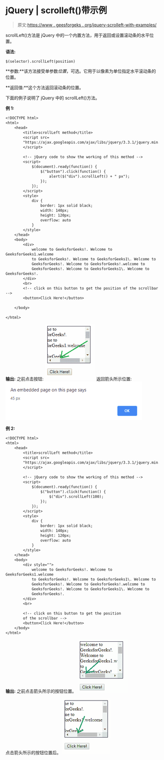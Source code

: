 # jQuery | scrolleft()带示例

> 原文:[https://www . geesforgeks . org/jquery-scrolleft-with-examples/](https://www.geeksforgeeks.org/jquery-scrollleft-with-examples/)

scrollLeft()方法是 jQuery 中的一个内置方法，用于返回或设置滚动条的水平位置。

**语法:**

```
$(selector).scrollLeft(position)
```

**参数:**该方法接受单参数*位置*，可选。它用于以像素为单位指定水平滚动条的位置。

**返回值:**这个方法返回滚动条的位置。

下面的例子说明了 jQuery 中的 scrollLeft()方法。

**例 1:**

```
<!DOCTYPE html>
<html>
    <head>
        <title>scrollLeft method</title>
        <script src=
        "https://ajax.googleapis.com/ajax/libs/jquery/3.3.1/jquery.min.js">
        </script>

        <!-- jQuery code to show the working of this method -->
        <script>
            $(document).ready(function() {
                $("button").click(function() {
                    alert($("div").scrollLeft() + " px");
                });
            });
        </script>
        <style>
            div {
                border: 1px solid black;
                width: 140px;
                height: 120px;
                overflow: auto
            }
        </style>
    </head>
    <body>
        <div>
            welcome to GeeksforGeeks!. Welcome to GeeksforGeeks1.welcome
            to GeeksforGeeks!. Welcome to GeeksforGeeks1\. Welcome to 
            GeeksforGeeks!. Welcome to GeeksforGeeks!.welcome to 
            GeeksforGeeks!. Welcome to GeeksforGeeks1\. Welcome to GeeksforGeeks!.
        </div>
        <br>
        <!-- click on this button to get the position of the scrollbar -->
        <button>Click Here!</button>

    </body>

</html>
```

**输出:**
之前点击按钮:
![](img/f67fd74347e059d963affc3ad4522bd0.png)
返回箭头所示位置:
![](img/a6b93ccceaa2f8ca00f76eacf7f85e70.png)

**例 2:**

```
<!DOCTYPE html>
<html>
    <head>
        <title>scrollLeft method</title>
        <script src=
        "https://ajax.googleapis.com/ajax/libs/jquery/3.3.1/jquery.min.js">
        </script>

        <!-- jQuery code to show the working of this method -->
        <script>
            $(document).ready(function() {
                $("button").click(function() {
                    $("div").scrollLeft(100);
                });
            });
        </script>
        <style>
            div {
                border: 1px solid black;
                width: 140px;
                height: 120px;
                overflow: auto
            }
        </style>
    </head>
    <body>
        <div style="">
            welcome to GeeksforGeeks!. Welcome to GeeksforGeeks1.welcome
            to GeeksforGeeks!. Welcome to GeeksforGeeks1\. Welcome to
            GeeksforGeeks!. Welcome to GeeksforGeeks!.welcome to 
            GeeksforGeeks!. Welcome to GeeksforGeeks1\. Welcome to
            GeeksforGeeks!.
        </div>
        <br>

        <!-- click on this button to get the position
        of the scrollbar -->
        <button>Click Here!</button>
    </body>
</html>
```

**输出:**
之前点击箭头所示的按钮位置。
![](img/c6b1d25ba5b959b79792f0a5c91d916d.png)

点击箭头所示的按钮位置后。
![](img/51264673923b618a34ee85d0c51d580f.png)